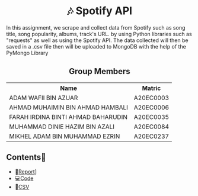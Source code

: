 <h1 align='center'>🎶 Spotify API</h1>
<P>In this assignment, we scrape and collect data from Spotify such as song title, song popularity, albums, track's URL. by using Python libraries such as "requests" as well as using the Spotify API. The data collected will then be saved in a .csv file then will be uploaded to MongoDB with the help of the PyMongo Library</p>	
<h2 align='center'>Group Members </h2>
<table align='center'>
  <tr>
    <th>Name</th>
    <th>Matric</th>
  </tr>
  <tr>
    <td>ADAM WAFII BIN AZUAR</td>
    <td>A20EC0003</td>
  </tr>
  <tr>
    <td>AHMAD MUHAIMIN BIN AHMAD HAMBALI</td>
    <td>A20EC0006</td>
  </tr>
    <tr>
    <td>FARAH IRDINA BINTI AHMAD BAHARUDIN</td>
    <td>A20EC0035</td>
  </tr>
    <tr>
    <td>MUHAMMAD DINIE HAZIM BIN AZALI</td>
    <td>A20EC0084</td>
  </tr>
  <tr>
    <td>MIKHEL ADAM BIN MUHAMMAD EZRIN</td>
    <td>A20EC0237</td>
  </tr>
</table>


## Contents📝
- 📑[Report](https://github.com/drshahizan/special-topic-data-engineering/blob/da1de5c7160222fccecbd737057218cd68cf6c31/assignment/API/submission/Rivertion/Report_SpotifyAPI.md)]
- 💻[Code](https://github.com/drshahizan/special-topic-data-engineering/blob/da1de5c7160222fccecbd737057218cd68cf6c31/assignment/API/submission/Rivertion/Spotify_API.ipynb)
- 📂[CSV](https://github.com/drshahizan/special-topic-data-engineering/blob/b7c551647bd276c4f0b2b0c24a0cf67dac9f01d8/assignment/API/submission/Rivertion/Taylor_Swift.csv)
